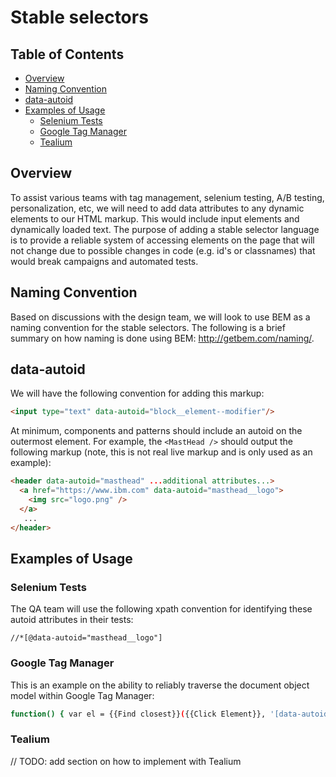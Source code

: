 # Stable selectors
<!-- prettier-ignore-start -->
<!-- START doctoc generated TOC please keep comment here to allow auto update -->
<!-- DON'T EDIT THIS SECTION, INSTEAD RE-RUN doctoc TO UPDATE -->
## Table of Contents

- [Overview](#overview)
- [Naming Convention](#naming-convention)
- [data-autoid](#data-autoid)
- [Examples of Usage](#examples-of-usage)
  - [Selenium Tests](#selenium-tests)
  - [Google Tag Manager](#google-tag-manager)
  - [Tealium](#tealium)

<!-- END doctoc generated TOC please keep comment here to allow auto update -->
<!-- prettier-ignore-end -->

## Overview

To assist various teams with tag management, selenium testing, A/B testing,
personalization, etc, we will need to add data attributes to any dynamic 
elements to our HTML markup. This would include input elements and dynamically 
loaded text. The purpose of adding a stable selector language is to provide a
reliable system of accessing elements on the page that will not change due to
possible changes in code (e.g. id's or classnames) that would break campaigns
and automated tests.

## Naming Convention
Based on discussions with the design team, we will look to use BEM as a naming 
convention for the stable selectors. The following is a brief summary on how 
naming is done using BEM: http://getbem.com/naming/.

## data-autoid
We will have the following convention for adding this markup:

```html
<input type="text" data-autoid="block__element--modifier"/>
```

At minimum, components and patterns should include an autoid on the outermost 
element. For example, the `<MastHead />` should output the following markup 
(note, this is not real live markup and is only used as an example):

```html
<header data-autoid="masthead" ...additional attributes...>
  <a href="https://www.ibm.com" data-autoid="masthead__logo">
    <img src="logo.png" />
  </a>
   ...
</header>
```

## Examples of Usage

### Selenium Tests

The QA team will use the following xpath convention for identifying these 
autoid attributes in their tests:

```xpath
//*[@data-autoid="masthead__logo"]
```

### Google Tag Manager
This is an example on the ability to reliably traverse the document object model
within Google Tag Manager:

```bash
function() { var el = {{Find closest}}({{Click Element}}, '[data-autoid^="masthead__logo"]'); return typeof el !== 'undefined' ? el.href : undefined; }
```

### Tealium
// TODO: add section on how to implement with Tealium
